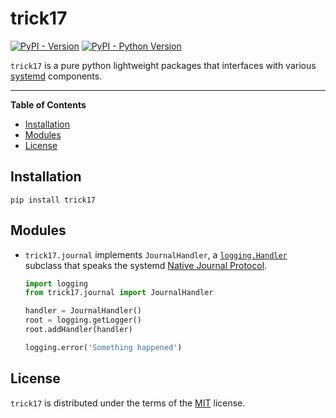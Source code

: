 # trick17

[![PyPI - Version](https://img.shields.io/pypi/v/trick17.svg)](https://pypi.org/project/trick17)
[![PyPI - Python Version](https://img.shields.io/pypi/pyversions/trick17.svg)](https://pypi.org/project/trick17)

`trick17` is a pure python lightweight packages that interfaces with various [systemd](https://systemd.io) components.

-----

**Table of Contents**

- [Installation](#installation)
- [Modules](#modules)
- [License](#license)

## Installation

```console
pip install trick17
```

## Modules

- `trick17.journal` implements `JournalHandler`, a [`logging.Handler`](https://docs.python.org/3/library/logging.html#logging.Handler) subclass that speaks the systemd [Native Journal Protocol](https://systemd.io/JOURNAL_NATIVE_PROTOCOL/).
  ```python
  import logging
  from trick17.journal import JournalHandler

  handler = JournalHandler()
  root = logging.getLogger()
  root.addHandler(handler)

  logging.error('Something happened')
  ```

## License

`trick17` is distributed under the terms of the [MIT](https://spdx.org/licenses/MIT.html) license.
